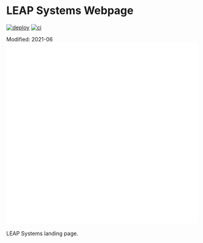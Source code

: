 # LEAP Systems Webpage
[![deploy](https://github.com/LEAP-Systems/web/actions/workflows/deploy.yml/badge.svg)](https://github.com/LEAP-Systems/web/actions/workflows/deploy.yml)
[![ci](https://github.com/LEAP-Systems/web/actions/workflows/ci.yml/badge.svg)](https://github.com/LEAP-Systems/web/actions/workflows/ci.yml)

Modified: 2021-06
![img](docs/img/LEAP_INS_WHITE.png)

LEAP Systems landing page.